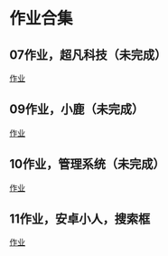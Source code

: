 # 作业合集
<h2>07作业，超凡科技（未完成）</h2>
<a href="https://hrhuangbao.github.io/1909-1/zuoye/html/zuoye1.html">作业</a>
<h2>09作业，小鹿（未完成）</h2>
<a href="https://hrhuangbao.github.io/1909-1/xiaolu/html/bao.html">作业</a>
<h2>10作业，管理系统（未完成）</h2>
<a href="https://hrhuangbao.github.io/1909-1/10day/html/01.html">作业</a>
<h2>11作业，安卓小人，搜索框</h2>
<a href="https://hrhuangbao.github.io/1909-1/11day/html/01.html">作业</a>